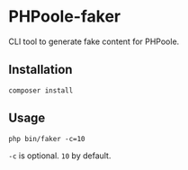 # PHPoole-faker

CLI tool to generate fake content for PHPoole.

## Installation

```shell
composer install
```

## Usage

```shell
php bin/faker -c=10
```
`-c` is optional. `10` by default.
